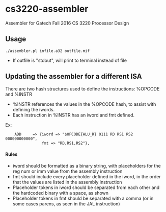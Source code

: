 # cs3220-assembler
Assembler for Gatech Fall 2016 CS 3220 Processor Design

## Usage
`./assembler.pl infile.a32 outfile.mif`

* If outfile is "stdout", will print to terminal instead of file

## Updating the assembler for a different ISA

There are two hash structures used to define the instructions: %OPCODE and %INSTR
* %INSTR references the values in the %OPCODE hash, to assist with defining the iwords.
* Each instruction in %INSTR has an iword and fmt defined.

Ex:
```
    ADD     => {iword => "$OPCODE{ALU_R} 0111 RD RS1 RS2 000000000000",
                fmt => "RD,RS1,RS2"},
```

#### Rules
* iword should be formatted as a binary string, with placeholders for the reg num or imm value from the assembly instruction
* fmt should include every placeholder defined in the iword, in the order that the values are listed in the assembly instruction
* Placeholder tokens in iword should be separated from each other and the hardcoded binary with a space, as shown
* Placeholder tokens in fmt should be separated with a comma (or in some cases parens, as seen in the JAL instruction)
